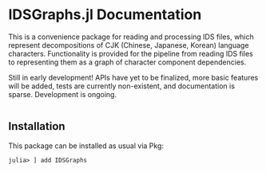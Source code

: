 # IDSGraphs.jl Documentation
This is a convenience package for reading and processing IDS files, which represent decompositions of CJK (Chinese, Japanese, Korean) language characters. Functionality is provided for the pipeline from reading IDS files to representing them as a graph of character component dependencies.

Still in early development! APIs have yet to be finalized, more basic features will be added, tests are currently non-existent, and documentation is sparse. Development is ongoing.

```@contents
```

## Installation
This package can be installed as usual via Pkg:
```julia-repl
julia> ] add IDSGraphs
```
